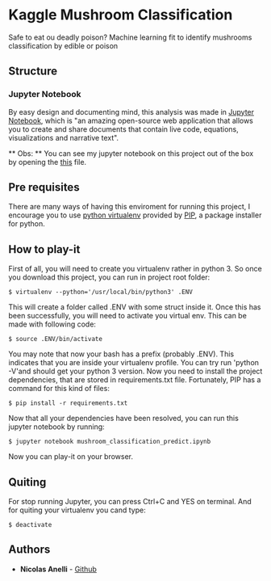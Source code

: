 # Kaggle Mushroom Classification
Safe to eat ou deadly poison? Machine learning fit to identify mushrooms classification by edible or poison

## Structure

### Jupyter Notebook

By easy design and documenting mind, this analysis was made in [Jupyter Notebook](https://jupyter.org/), 
which is "an amazing open-source web application that allows you to create and share documents that contain live code, 
equations, visualizations and narrative text".

** Obs: ** You can see my jupyter notebook on this project out of the box by opening 
the [this](mushroom_classification_predict.ipynb) file.

## Pre requisites

There are many ways of having this enviroment for running this project, I encourage you to 
use [python virtualenv](https://virtualenv.pypa.io/en/latest/) provided by [PIP](https://pypi.org/project/pip/), a 
package installer for python.

## How to play-it

First of all, you will need to create you virtualenv rather in python 3. So once you download 
this project, you can run in project root folder:

```
$ virtualenv --python='/usr/local/bin/python3' .ENV
```

This will create a folder called .ENV with some struct inside it. Once this has been successfully, 
you will need to activate you virtual env. This can be made with following code:

```
$ source .ENV/bin/activate
```

You may note that now your bash has a prefix (probably .ENV). This indicates that you are inside your 
virtualenv profile. You can try run 'python -V'and should get your python 3 version.
Now you need to install the project dependencies, that are stored in requirements.txt file. 
Fortunately, PIP has a command for this kind of files:
```
$ pip install -r requirements.txt
```
Now that all your dependencies have been resolved, you can run this jupyter notebook by running:
```
$ jupyter notebook mushroom_classification_predict.ipynb
```
Now you can play-it on your browser.

## Quiting
For stop running Jupyter, you can press Ctrl+C and YES on terminal. And for quiting your virtualenv you cand type:
```
$ deactivate
```

## Authors

* **Nicolas Anelli** - [Github](https://github.com/NicolasAnelli)
